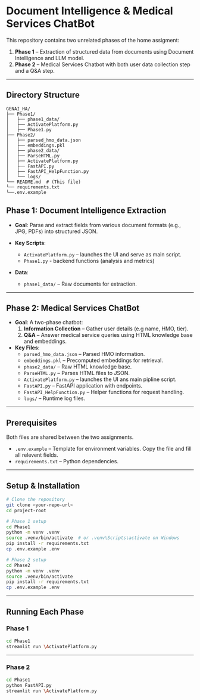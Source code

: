# Document Intelligence & Medical Services ChatBot

This repository contains two unrelated phases of the home assigment:
1. **Phase 1** – Extraction of structured data from documents using Document Intelligence and LLM model.  
2. **Phase 2** – Medical Services Chatbot with both user data collection step and a Q&A step.

---
## Directory Structure

```
GENAI_HA/
├── Phase1/
│   ├── phase1_data/
│   ├── ActivatePlatform.py
│   ├── Phase1.py
├── Phase2/
│   ├── parsed_hmo_data.json
│   ├── embeddings.pkl
│   ├── phase2_data/
│   ├── ParseHTML.py
│   ├── ActivatePlatform.py
│   ├── FastAPI.py
│   ├── FastAPI_HelpFunction.py
│   └── logs/
└── README.md  # (This file)
└── requirements.txt
└──.env.example
```

## Phase 1: Document Intelligence Extraction

- **Goal**: Parse and extract fields from various document formats (e.g., JPG, PDFs) into structured JSON.  
- **Key Scripts**:
  - `ActivatePlatform.py` – launches the UI and serve as main script.  
  - `Phase1.py` - backend functions (analysis and metrics)
  
- **Data**:
  - `phase1_data/` – Raw documents for extraction.  

---

## Phase 2: Medical Services ChatBot

- **Goal**: A two-phase chatbot:
  1. **Information Collection** – Gather user details (e.g name, HMO, tier).  
  2. **Q&A** – Answer medical service queries using HTML knowledge base and embeddings.  
- **Key Files**:  
  - `parsed_hmo_data.json` – Parsed HMO information.  
  - `embeddings.pkl` – Precomputed embeddings for retrieval.  
  - `phase2_data/` – Raw HTML knowledge base.  
  - `ParseHTML.py` – Parses HTML files to JSON.  
  - `ActivatePlatform.py` – launches the UI ans main pipline script.  
  - `FastAPI.py` – FastAPI application with endpoints.  
  - `FastAPI_HelpFunction.py` – Helper functions for request handling.  
  - `logs/` – Runtime log files.  

---

## Prerequisites

Both files are shared between the two assignments.
  - `.env.example` – Template for environment variables.  Copy the file and fill all relevent fields. 
  - `requirements.txt` – Python dependencies.

---

## Setup & Installation

```bash
# Clone the repository
git clone <your-repo-url> 
cd project-root

# Phase 1 setup
cd Phase1
python -m venv .venv
source .venv/bin/activate  # or .venv\Scripts\activate on Windows
pip install -r requirements.txt
cp .env.example .env

# Phase 2 setup
cd Phase2
python -m venv .venv
source .venv/bin/activate
pip install -r requirements.txt
cp .env.example .env
```

---

## Running Each Phase

### Phase 1

```bash
cd Phase1
streamlit run \ActivatePlatform.py
```
---

### Phase 2

```bash
cd Phase1
python FastAPI.py                     
streamlit run \ActivatePlatform.py 
```

